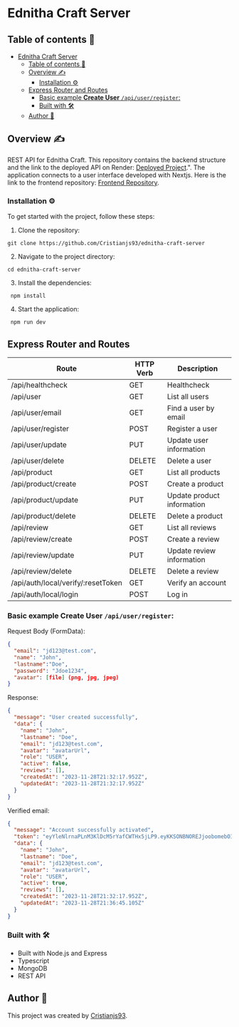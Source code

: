 # Ednitha Craft Server

## Table of contents 📄

- [Ednitha Craft Server](#ednitha-craft-server)
  - [Table of contents 📄](#table-of-contents-)
  - [Overview :writing_hand:](#overview-writing_hand)
    - [Installation :gear:](#installation-gear)
  - [Express Router and Routes](#express-router-and-routes)
    - [Basic example **Create User** `/api/user/register`:](#basic-example-create-user-apiuserregister)
    - [Built with 🛠️](#built-with-️)
  - [Author 👊](#author-)

## Overview :writing_hand:

REST API for Ednitha Craft. This repository contains the backend structure and the link to the deployed API on Render: [Deployed Project](https://ednitha-craft-server.onrender.com).". The application connects to a user interface developed with Nextjs. Here is the link to the frontend repository: [Frontend Repository](https://github.com/Cristianjs93/ednitha-craft-app).

### Installation :gear:

To get started with the project, follow these steps:

1. Clone the repository:

```shell
git clone https://github.com/Cristianjs93/ednitha-craft-server
```

2. Navigate to the project directory:

```shell
cd ednitha-craft-server
```

3. Install the dependencies:

```shell
 npm install
```

4. Start the application:

```shell
 npm run dev
```

## Express Router and Routes

| Route                              | HTTP Verb | Description                |
| ---------------------------------- | --------- | -------------------------- |
| /api/healthcheck                   | GET       | Healthcheck                |
| /api/user                          | GET       | List all users             |
| /api/user/email                    | GET       | Find a user by email       |
| /api/user/register                 | POST      | Register a user            |
| /api/user/update                   | PUT       | Update user information    |
| /api/user/delete                   | DELETE    | Delete a user              |
| /api/product                       | GET       | List all products          |
| /api/product/create                | POST      | Create a product           |
| /api/product/update                | PUT       | Update product information |
| /api/product/delete                | DELETE    | Delete a product           |
| /api/review                        | GET       | List all reviews           |
| /api/review/create                 | POST      | Create a review            |
| /api/review/update                 | PUT       | Update review information  |
| /api/review/delete                 | DELETE    | Delete a review            |
| /api/auth/local/verify/:resetToken | GET       | Verify an account          |
| /api/auth/local/login              | POST      | Log in                     |

### Basic example **Create User** `/api/user/register`:

Request Body (FormData):

```json
{
  "email": "jd123@test.com",
  "name": "John",
  "lastname":"Doe",
  "password": "Jdoe1234",
  "avatar": [file] (png, jpg, jpeg)
}
```

Response:

```json
{
  "message": "User created successfully",
  "data": {
    "name": "John",
    "lastname": "Doe",
    "email": "jd123@test.com",
    "avatar": "avatarUrl",
    "role": "USER",
    "active": false,
    "reviews": [],
    "createdAt": "2023-11-28T21:32:17.952Z",
    "updatedAt": "2023-11-28T21:32:17.952Z"
  }
}
```

Verified email:

```json
{
  "message": "Account successfully activated",
  "token": "eyYleNlrnaPLnM3KlDcM5rYafCWTHx5jLP9.eyKKSONBNOREJjoobomebOIewvjewKNVOIWEEWVjoILjbaIibogOAriaEmvlToodMbPsnVRjgYr.l8HQLurn8Cm3SNMuyvn_YE7b83jfdn3wMLMAprABfPr",
  "data": {
    "name": "John",
    "lastname": "Doe",
    "email": "jd123@test.com",
    "avatar": "avatarUrl",
    "role": "USER",
    "active": true,
    "reviews": [],
    "createdAt": "2023-11-28T21:32:17.952Z",
    "updatedAt": "2023-11-28T21:36:45.105Z"
  }
}
```

### Built with 🛠️

- Built with Node.js and Express
- Typescript
- MongoDB
- REST API

## Author 👊

This project was created by [Cristianjs93](https://github.com/Cristianjs93).
